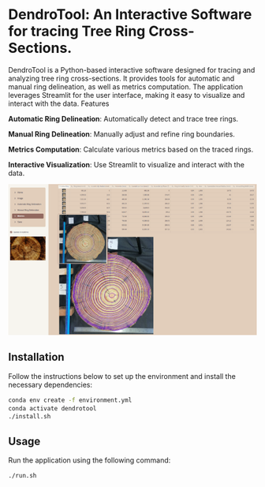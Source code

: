 # DendroTool: An Interactive Software for tracing Tree Ring Cross-Sections.
DendroTool is a Python-based interactive software designed for tracing and analyzing tree ring cross-sections. It provides tools for automatic and manual ring delineation, as well as metrics computation. The application leverages Streamlit for the user interface, making it easy to visualize and interact with the data.
Features

**Automatic Ring Delineation**: Automatically detect and trace tree rings.

**Manual Ring Delineation**: Manually adjust and refine ring boundaries.

**Metrics Computation**: Calculate various metrics based on the traced rings.

**Interactive Visualization**: Use Streamlit to visualize and interact with the data.

![Preview Image](assets/preview.png)
## Installation
Follow the instructions below to set up the environment and install the necessary dependencies:
```bash 
conda env create -f environment.yml
conda activate dendrotool
./install.sh
```

## Usage
Run the application using the following command:
```bash
./run.sh
```



